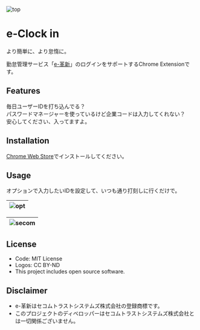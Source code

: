 ![top](https://github.com/olture/easyLazy/blob/store/top.png?raw=true)

# e-Clock in

より簡単に、より怠惰に。

勤怠管理サービス「[e-革新](https://www.e-kakushin.com/login/)」のログインをサポートするChrome Extensionです。

## Features

毎日ユーザーIDを打ち込んでる？  
パスワードマネージャーを使っているけど企業コードは入力してくれない？  
安心してください、入ってますよ。

## Installation

[Chrome Web Store](https://)でインストールしてください。

## Usage

オプションで入力したいIDを設定して、いつも通り打刻しに行くだけで。  

|![opt](https://github.com/olture/easyLazy/blob/store/opt.png?raw=true)|
|:-:|

|![secom](https://github.com/olture/easyLazy/blob/store/secom.png?raw=true)|
|:-:|

## License

* Code: MIT License
* Logos: CC BY-ND
* This project includes open source software.

## Disclaimer

* e-革新はセコムトラストシステムズ株式会社の登録商標です。
* このプロジェクトのディベロッパーはセコムトラストシステムズ株式会社とは一切関係ございません。
